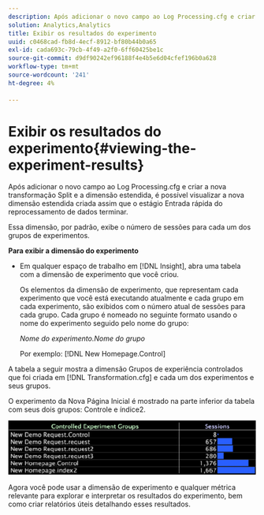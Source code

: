 ```yaml
---
description: Após adicionar o novo campo ao Log Processing.cfg e criar a nova transformação Split e a dimensão estendida, é possível visualizar a nova dimensão estendida criada assim que o estágio Entrada rápida do reprocessamento de dados terminar.
solution: Analytics,Analytics
title: Exibir os resultados do experimento
uuid: c0468cad-fb8d-4ecf-8912-bf80b44b0a65
exl-id: cada693c-79cb-4f49-a2f0-6ff60425be1c
source-git-commit: d9df90242ef96188f4e4b5e6d04cfef196b0a628
workflow-type: tm+mt
source-wordcount: '241'
ht-degree: 4%

---
```


# Exibir os resultados do experimento{#viewing-the-experiment-results}

Após adicionar o novo campo ao Log Processing.cfg e criar a nova transformação Split e a dimensão estendida, é possível visualizar a nova dimensão estendida criada assim que o estágio Entrada rápida do reprocessamento de dados terminar.

Essa dimensão, por padrão, exibe o número de sessões para cada um dos grupos de experimentos.

**Para exibir a dimensão do experimento**

* Em qualquer espaço de trabalho em [!DNL Insight], abra uma tabela com a dimensão de experimento que você criou.

   Os elementos da dimensão de experimento, que representam cada experimento que você está executando atualmente e cada grupo em cada experimento, são exibidos com o número atual de sessões para cada grupo. Cada grupo é nomeado no seguinte formato usando o nome do experimento seguido pelo nome do grupo:

   *Nome do experimento.Nome do grupo*

   Por exemplo: [!DNL New Homepage.Control]

A tabela a seguir mostra a dimensão Grupos de experiência controlados que foi criada em [!DNL Transformation.cfg] e cada um dos experimentos e seus grupos.

O experimento da Nova Página Inicial é mostrado na parte inferior da tabela com seus dois grupos: Controle e índice2.

![](assets/controlledexpgrps.png)

Agora você pode usar a dimensão de experimento e qualquer métrica relevante para explorar e interpretar os resultados do experimento, bem como criar relatórios úteis detalhando esses resultados.
